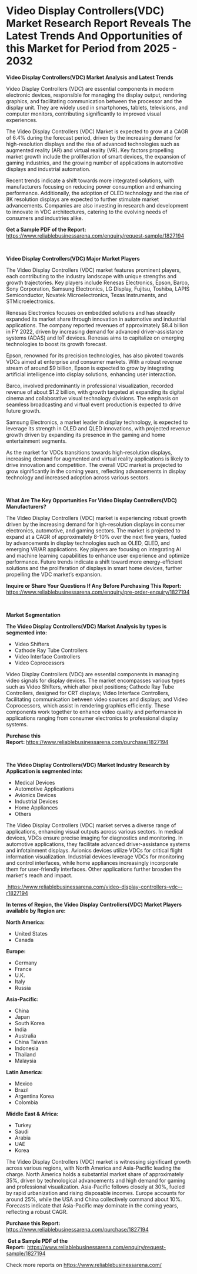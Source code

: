 <p><h1>Video Display Controllers(VDC) Market Research Report Reveals The Latest Trends And Opportunities of this Market for Period from 2025 - 2032</h1></p><p><strong>Video Display Controllers(VDC) Market Analysis and Latest Trends</strong></p>
<p><p>Video Display Controllers (VDC) are essential components in modern electronic devices, responsible for managing the display output, rendering graphics, and facilitating communication between the processor and the display unit. They are widely used in smartphones, tablets, televisions, and computer monitors, contributing significantly to improved visual experiences.</p><p>The Video Display Controllers (VDC) Market is expected to grow at a CAGR of 6.4% during the forecast period, driven by the increasing demand for high-resolution displays and the rise of advanced technologies such as augmented reality (AR) and virtual reality (VR). Key factors propelling market growth include the proliferation of smart devices, the expansion of gaming industries, and the growing number of applications in automotive displays and industrial automation. </p><p>Recent trends indicate a shift towards more integrated solutions, with manufacturers focusing on reducing power consumption and enhancing performance. Additionally, the adoption of OLED technology and the rise of 8K resolution displays are expected to further stimulate market advancements. Companies are also investing in research and development to innovate in VDC architectures, catering to the evolving needs of consumers and industries alike.</p></p>
<p><strong>Get a Sample PDF of the Report:&nbsp;</strong> <a href="https://www.reliablebusinessarena.com/enquiry/request-sample/1827194?utm_campaign=2805&utm_medium=2&utm_source=Github&utm_content=ia&utm_term=06042025&utm_id=video-display-controllersvdc">https://www.reliablebusinessarena.com/enquiry/request-sample/1827194</a></p>
<p>&nbsp;</p>
<p><strong>Video Display Controllers(VDC) Major Market Players</strong></p>
<p><p>The Video Display Controllers (VDC) market features prominent players, each contributing to the industry landscape with unique strengths and growth trajectories. Key players include Renesas Electronics, Epson, Barco, Sony Corporation, Samsung Electronics, LG Display, Fujitsu, Toshiba, LAPIS Semiconductor, Novatek Microelectronics, Texas Instruments, and STMicroelectronics.</p><p>Renesas Electronics focuses on embedded solutions and has steadily expanded its market share through innovation in automotive and industrial applications. The company reported revenues of approximately $8.4 billion in FY 2022, driven by increasing demand for advanced driver-assistance systems (ADAS) and IoT devices. Renesas aims to capitalize on emerging technologies to boost its growth forecast.</p><p>Epson, renowned for its precision technologies, has also pivoted towards VDCs aimed at enterprise and consumer markets. With a robust revenue stream of around $9 billion, Epson is expected to grow by integrating artificial intelligence into display solutions, enhancing user interaction.</p><p>Barco, involved predominantly in professional visualization, recorded revenue of about $1.2 billion, with growth targeted at expanding its digital cinema and collaborative visual technology divisions. The emphasis on seamless broadcasting and virtual event production is expected to drive future growth.</p><p>Samsung Electronics, a market leader in display technology, is expected to leverage its strength in OLED and QLED innovations, with projected revenue growth driven by expanding its presence in the gaming and home entertainment segments.</p><p>As the market for VDCs transitions towards high-resolution displays, increasing demand for augmented and virtual reality applications is likely to drive innovation and competition. The overall VDC market is projected to grow significantly in the coming years, reflecting advancements in display technology and increased adoption across various sectors.</p></p>
<p>&nbsp;</p>
<p><strong>What Are The Key Opportunities For Video Display Controllers(VDC) Manufacturers?</strong></p>
<p><p>The Video Display Controllers (VDC) market is experiencing robust growth driven by the increasing demand for high-resolution displays in consumer electronics, automotive, and gaming sectors. The market is projected to expand at a CAGR of approximately 8-10% over the next five years, fueled by advancements in display technologies such as OLED, QLED, and emerging VR/AR applications. Key players are focusing on integrating AI and machine learning capabilities to enhance user experience and optimize performance. Future trends indicate a shift toward more energy-efficient solutions and the proliferation of displays in smart home devices, further propelling the VDC market’s expansion.</p></p>
<p><strong>Inquire or Share Your Questions If Any Before Purchasing This Report:</strong> <a href="https://www.reliablebusinessarena.com/enquiry/pre-order-enquiry/1827194?utm_campaign=2805&utm_medium=2&utm_source=Github&utm_content=ia&utm_term=06042025&utm_id=video-display-controllersvdc">https://www.reliablebusinessarena.com/enquiry/pre-order-enquiry/1827194</a></p>
<p>&nbsp;</p>
<p><strong>Market Segmentation</strong></p>
<p><strong>The Video Display Controllers(VDC) Market Analysis by types is segmented into:</strong></p>
<p><ul><li>Video Shifters</li><li>Cathode Ray Tube Controllers</li><li>Video Interface Controllers</li><li>Video Coprocessors</li></ul></p>
<p><p>Video Display Controllers (VDC) are essential components in managing video signals for display devices. The market encompasses various types such as Video Shifters, which alter pixel positions; Cathode Ray Tube Controllers, designed for CRT displays; Video Interface Controllers, facilitating communication between video sources and displays; and Video Coprocessors, which assist in rendering graphics efficiently. These components work together to enhance video quality and performance in applications ranging from consumer electronics to professional display systems.</p></p>
<p><strong>Purchase this Report:&nbsp;</strong><a href="https://www.reliablebusinessarena.com/purchase/1827194?utm_campaign=2805&utm_medium=2&utm_source=Github&utm_content=ia&utm_term=06042025&utm_id=video-display-controllersvdc">https://www.reliablebusinessarena.com/purchase/1827194</a></p>
<p>&nbsp;</p>
<p><strong>The Video Display Controllers(VDC) Market Industry Research by Application is segmented into:</strong></p>
<p><ul><li>Medical Devices</li><li>Automotive Applications</li><li>Avionics Devices</li><li>Industrial Devices</li><li>Home Appliances</li><li>Others</li></ul></p>
<p><p>The Video Display Controllers (VDC) market serves a diverse range of applications, enhancing visual outputs across various sectors. In medical devices, VDCs ensure precise imaging for diagnostics and monitoring. In automotive applications, they facilitate advanced driver-assistance systems and infotainment displays. Avionics devices utilize VDCs for critical flight information visualization. Industrial devices leverage VDCs for monitoring and control interfaces, while home appliances increasingly incorporate them for user-friendly interfaces. Other applications further broaden the market's reach and impact.</p></p>
<p><a href="https://www.reliablebusinessarena.com/video-display-controllers-vdc--r1827194?utm_campaign=2805&utm_medium=2&utm_source=Github&utm_content=ia&utm_term=06042025&utm_id=video-display-controllersvdc">&nbsp;https://www.reliablebusinessarena.com/video-display-controllers-vdc--r1827194</a></p>
<p><strong>In terms of Region, the Video Display Controllers(VDC) Market Players available by Region are:</strong></p>
<p>
    <p> <strong> North America: </strong>
        <ul>
            <li>United States</li>
            <li>Canada</li>
        </ul>
        </p> 
    <p> <strong> Europe: </strong>
        <ul>
            <li>Germany</li>
            <li>France</li>
            <li>U.K.</li>
            <li>Italy</li>
            <li>Russia</li>
        </ul>
        </p> 
    <p> <strong> Asia-Pacific: </strong>
        <ul>
            <li>China</li>
            <li>Japan</li>
            <li>South Korea</li>
            <li>India</li>
            <li>Australia</li>
            <li>China Taiwan</li>
            <li>Indonesia</li>
            <li>Thailand</li>
            <li>Malaysia</li>
        </ul>
        </p> 
    <p> <strong> Latin America: </strong>
        <ul>
            <li>Mexico</li>
            <li>Brazil</li>
            <li>Argentina Korea</li>
            <li>Colombia</li>
        </ul>
        </p> 
    <p> <strong> Middle East & Africa: </strong>
        <ul>
            <li>Turkey</li>
            <li>Saudi</li>
            <li>Arabia</li>
            <li>UAE</li>
            <li>Korea</li>
        </ul>
    </p>
    </p>
<p><p>The Video Display Controllers (VDC) market is witnessing significant growth across various regions, with North America and Asia-Pacific leading the charge. North America holds a substantial market share of approximately 35%, driven by technological advancements and high demand for gaming and professional visualization. Asia-Pacific follows closely at 30%, fueled by rapid urbanization and rising disposable incomes. Europe accounts for around 25%, while the USA and China collectively command about 10%. Forecasts indicate that Asia-Pacific may dominate in the coming years, reflecting a robust CAGR.</p></p>
<p><strong>Purchase this Report: </strong><a href="https://www.reliablebusinessarena.com/purchase/1827194?utm_campaign=2805&utm_medium=2&utm_source=Github&utm_content=ia&utm_term=06042025&utm_id=video-display-controllersvdc">https://www.reliablebusinessarena.com/purchase/1827194</a></p>
<p>&nbsp;<strong>Get a Sample PDF of the Report:&nbsp;&nbsp;</strong><a href="https://www.reliablebusinessarena.com/enquiry/request-sample/1827194?utm_campaign=2805&utm_medium=2&utm_source=Github&utm_content=ia&utm_term=06042025&utm_id=video-display-controllersvdc">https://www.reliablebusinessarena.com/enquiry/request-sample/1827194</a></p>
<p><strong></strong></p>
<p>Check more reports on <a href="https://www.reliablebusinessarena.com/?utm_campaign=2805&utm_medium=2&utm_source=Github&utm_content=ia&utm_term=06042025&utm_id=video-display-controllersvdc">https://www.reliablebusinessarena.com/</a></p>